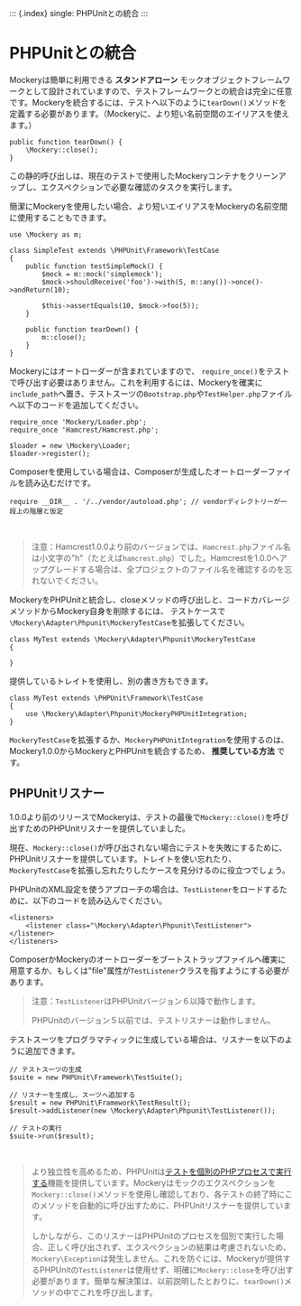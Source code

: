 ::: {.index}
single: PHPUnitとの統合
:::

PHPUnitとの統合
===============

Mockeryは簡単に利用できる **スタンドアローン**
モックオブジェクトフレームワークとして設計されていますので、テストフレームワークとの統合は完全に任意です。Mockeryを統合するには、テストへ以下のように`tearDown()`メソッドを定義する必要があります。（Mockeryに、より短い名前空間のエイリアスを使えます。）

``` {.php}
public function tearDown() {
    \Mockery::close();
}
```

この静的呼び出しは、現在のテストで使用したMockeryコンテナをクリーンアップし、エクスペクションで必要な確認のタスクを実行します。

簡潔にMockeryを使用したい場合、より短いエイリアスをMockeryの名前空間に使用することもできます。

``` {.php}
use \Mockery as m;

class SimpleTest extends \PHPUnit\Framework\TestCase
{
    public function testSimpleMock() {
        $mock = m::mock('simplemock');
        $mock->shouldReceive('foo')->with(5, m::any())->once()->andReturn(10);

        $this->assertEquals(10, $mock->foo(5));
    }

    public function tearDown() {
        m::close();
    }
}
```

Mockeryにはオートローダーが含まれていますので、
`require_once()`をテストで呼び出す必要はありません。これを利用するには、Mockeryを確実に`include_path`へ置き、テストスーツの`Bootstrap.php`や`TestHelper.php`ファイルへ以下のコードを追加してください。

``` {.php}
require_once 'Mockery/Loader.php';
require_once 'Hamcrest/Hamcrest.php';

$loader = new \Mockery\Loader;
$loader->register();
```

Composerを使用している場合は、Composerが生成したオートローダーファイルを読み込むだけです。

``` {.php}
require __DIR__ . '/../vendor/autoload.php'; // vendorディレクトリーが一段上の階層と仮定
```

 

> 注意：Hamcrest1.0.0より前のバージョンでは、`Hamcrest.php`ファイル名は小文字の\"h\"（たとえば`hamcrest.php`）でした。Hamcrestを1.0.0へアップグレードする場合は、全プロジェクトのファイル名を確認するのを忘れないでください。

MockeryをPHPUnitと統合し、closeメソッドの呼び出しと、コードカバレージメソッドからMockery自身を削除するには、
テストケースで`\Mockery\Adapter\Phpunit\MockeryTestCase`を拡張してください。

``` {.php}
class MyTest extends \Mockery\Adapter\Phpunit\MockeryTestCase
{

}
```

提供しているトレイトを使用し、別の書き方もできます。

``` {.php}
class MyTest extends \PHPUnit\Framework\TestCase
{
    use \Mockery\Adapter\Phpunit\MockeryPHPUnitIntegration;
}
```

`MockeryTestCase`を拡張するか、`MockeryPHPUnitIntegration`を使用するのは、Mockery1.0.0からMockeryとPHPUnitを統合するため、
**推奨している方法** です。

PHPUnitリスナー
---------------

1.0.0より前のリリースでMockeryは、テストの最後で`Mockery::close()`を呼び出すためのPHPUnitリスナーを提供していました。

現在、`Mockery::close()`が呼び出されない場合にテストを失敗にするために、PHPUnitリスナーを提供しています。トレイトを使い忘れたり、`MockeryTestCase`を拡張し忘れたりしたケースを見分けるのに役立つでしょう。

PHPUnitのXML設定を使うアプローチの場合は、`TestListener`をロードするために、以下のコードを読み込んでください。

``` {.xml}
<listeners>
    <listener class="\Mockery\Adapter\Phpunit\TestListener"></listener>
</listeners>
```

ComposerかMockeryのオートローダーをブートストラップファイルへ確実に用意するか、もしくは\"file\"属性が`TestListener`クラスを指すようにする必要があります。

> 注意：`TestListener`はPHPUnitバージョン６以降で動作します。
>
> PHPUnitのバージョン５以前では、テストリスナーは動作しません。

テストスーツをプログラマティックに生成している場合は、リスナーを以下のように追加できます。

``` {.php}
// テストスーツの生成
$suite = new PHPUnit\Framework\TestSuite();

// リスナーを生成し、スーツへ追加する
$result = new PHPUnit\Framework\TestResult();
$result->addListener(new \Mockery\Adapter\Phpunit\TestListener());

// テストの実行
$suite->run($result);
```

 

> より独立性を高めるため、PHPUnitは[テストを個別のPHPプロセスで実行する](https://phpunit.de/manual/current/ja/appendixes.annotations.html#appendixes.annotations.runInSeparateProcess)機能を提供しています。Mockeryはモックのエクスペクションを`Mockery::close()`メソッドを使用し確認しており、各テストの終了時にこのメソッドを自動的に呼び出すために、PHPUnitリスナーを提供しています。
>
> しかしながら、このリスナーはPHPUnitのプロセスを個別で実行した場合、正しく呼び出されず、エクスペクションの結果は考慮されないため、`Mockery\Exception`は発生しません。これを防ぐには、Mockeryが提供するPHPUnitの`TestListener`は使用せず、明確に`Mockery::close`を呼び出す必要があります。簡単な解決策は、以前説明したとおりに、`tearDown()`メソッドの中でこれを呼び出します。
